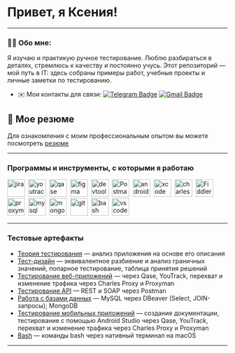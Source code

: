 # Привет, я Ксения!

---

### 👩‍💻 Обо мне:

Я изучаю и практикую ручное тестирование. Люблю разбираться в деталях, стремлюсь к качеству и постоянно учусь. Этот репозиторий — мой путь в IT: здесь собраны примеры работ, учебные проекты и личные заметки по тестированию.

- ✉️ Мои контакты для связи: [![Telegram Badge](https://img.shields.io/badge/-@ksenia_bvad-blue?style=flat&logo=Telegram&logoColor=white)](https://t.me/ksenia_bvad) [![Gmail Badge](https://img.shields.io/badge/-Gmail-red?style=flat&logo=Gmail&logoColor=white)](mailto:bkv.vad@gmail.com)

## 📄 Мое резюме

Для ознакомления с моим профессиональным опытом вы можете посмотреть [резюме](https://drive.google.com/file/d/1uAuIc9KIb0jsXfDDO98j7OUIDlJNA-mh/view?usp=sharing)

---

### Программы и инструменты, с которыми я работаю

<div>
  <img src="https://cdn.jsdelivr.net/gh/devicons/devicon/icons/jira/jira-original.svg" title="jira" alt="jira" width="40" height="40"/>&nbsp
  <img src="https://upload.wikimedia.org/wikipedia/commons/thumb/8/8d/YouTrack_Icon.svg/1024px-YouTrack_Icon.svg.png?20200803082248" title="youtrack" alt="youtrack" width="40" height="40"/>&nbsp
  <img src="https://luna1.co/eb0187.png" title="qase" alt="qase" width="40" height="40"/>&nbsp
  <img src="https://cdn.jsdelivr.net/gh/devicons/devicon/icons/figma/figma-original.svg" title="figma" alt="figma" width="40" height="40"/>&nbsp
  <img src="https://d33wubrfki0l68.cloudfront.net/38b5c953a4667366685d55db55d057c86db1fc54/a0fdc/static/acae6b24d940347661ca901ea07f47c1/chrome-dev-logo-icon.png" title="devtools" alt="devtools" width="40" height="40"/>&nbsp
  <img src="https://cdn.worldvectorlogo.com/logos/postman.svg" title="Postman" alt="Postman" width="40" height="40"/>&nbsp;
  <img src="https://cdn.jsdelivr.net/gh/devicons/devicon/icons/androidstudio/androidstudio-original.svg" title="android-studio" alt="android-studio" width="40" height="40"/>&nbsp
  <img src="https://cdn.jsdelivr.net/gh/devicons/devicon/icons/xcode/xcode-original.svg" title="xcode" alt="xcode" width="40" height="40"/>&nbsp
  <img src="https://cdn.icon-icons.com/icons2/3053/PNG/512/charles_proxy_macos_bigsur_icon_190302.png" title="charles-proxy" alt="charles-proxy" width="40" height="40"/>&nbsp
  <img src="https://camo.githubusercontent.com/4c76cc41657552d1ec1d662f230ea45ad2b5da15e73466702f16ae433e87bb3f/68747470733a2f2f7777772e6d6567616c656563686572732e636f6d2f73746f726167652f466964646c65722d457665727977686572652d49636f6e2e706e67" title="Fiddler Everywhere" alt="Fiddler Everywhere" width="40" height="40"/>
  <img src="https://pbs.twimg.com/profile_images/1589614420766126080/slAIVDtr_400x400.jpg" title="proxyman" alt="proxyman" width="40" height="40"/>&nbsp
  <img src="https://cdn.jsdelivr.net/gh/devicons/devicon/icons/mysql/mysql-original.svg" title="mysql" alt="mysql" width="40" height="40"/>&nbsp
  <img src="https://cdn.jsdelivr.net/gh/devicons/devicon/icons/mongodb/mongodb-original.svg" title="mongodb" alt="mongodb" width="40" height="40"/>&nbsp
  <img src="https://cdn.jsdelivr.net/gh/devicons/devicon/icons/git/git-original.svg" title="git" alt="git" width="40" height="40"/>&nbsp
  <img src="https://upload.wikimedia.org/wikipedia/commons/thumb/4/4b/Bash_Logo_Colored.svg/1024px-Bash_Logo_Colored.svg.png?20180723054350" title="bash" alt="bash" width="40" height="40"/>&nbsp
  <img src="https://cdn.jsdelivr.net/gh/devicons/devicon/icons/vscode/vscode-original.svg" title="vscode" alt="vscode" width="40" height="40"/>&nbsp
  
</div>

---

### Тестовые артефакты

- [Теория тестирования](https://github.com/BorisovaKV/Theory) — анализ приложения на основе его описания  
- [Тест-дизайн](https://github.com/BorisovaKV/Design) — эквивалентное разбиение и анализ граничных значений, попарное тестирование, таблица принятия решений  
- [Тестирование веб-приложений](https://github.com/BorisovaKV/Web) — через Qase, YouTrack, перехват и изменение трафика через Charles Proxy и Proxyman  
- [Тестирование API](https://github.com/BorisovaKV/Api) — REST и SOAP через Postman  
- [Работа с базами данных](https://github.com/BorisovaKV/Database) — MySQL через DBeaver (Select, JOIN-запросы); MongoDB  
- [Тестирование мобильных приложений](https://github.com/BorisovaKV/Mobile) — создание документации, тестирование с помощью Android Studio через Qase, YouTrack, перехват и изменение трафика через Charles Proxy и Proxyman  
- [Bash](https://github.com/BorisovaKV/Git_bash) — команды bash через нативный терминал на macOS


---

<!-- ### 💻 Пройденные курсы:

| Курсы                                                           | Дата              |
| ----------------------------------------------------------------| :---------------: |
| rusau.net/Функциональное тестирование ПО, Junior                | 04/2025 - 07/2025 |

--- -->

